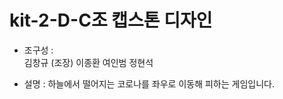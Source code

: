 # kit-2-D-C조 캡스톤 디자인
- 조구성 :  
  김창규 (조장)
  이종환
  여인범
  정현석

- 설명 : 
  하늘에서 떨어지는 코로나를 좌우로 이동해 피하는 게임입니다.
